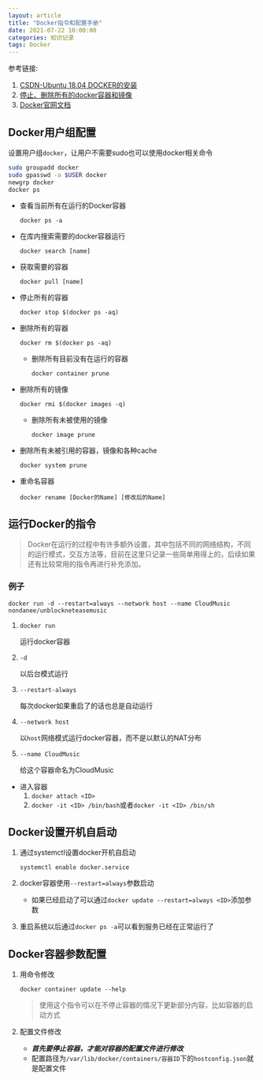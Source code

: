 ```yaml
---
layout: article
title: "Docker指令和配置手册"
date: 2021-07-22 10:00:00
categories: 知识记录
tags: Docker
---
```


参考链接:

1. [CSDN-Ubuntu 18.04 DOCKER的安装](https://blog.csdn.net/weixin_44070676/article/details/106942848)
2. [停止、删除所有的docker容器和镜像](https://colobu.com/2018/05/15/Stop-and-remove-all-docker-containers-and-images)
3. [Docker官网文档](https://docs.docker.com/)

## Docker用户组配置

设置用户组`docker`，让用户不需要sudo也可以使用docker相关命令

   ```bash
   sudo groupadd docker
   sudo gpasswd -a $USER docker
   newgrp docker
   docker ps
   ```

* 查看当前所有在运行的Docker容器

  `docker ps -a`

* 在库内搜索需要的docker容器运行

  `docker search [name]`

* 获取需要的容器

  `docker pull [name]`

* 停止所有的容器

  `docker stop $(docker ps -aq)`

* 删除所有的容器

  `docker rm $(docker ps -aq)`

  * 删除所有目前没有在运行的容器

    `docker container prune`

* 删除所有的镜像

  `docker rmi $(docker images -q)`

  * 删除所有未被使用的镜像

    `docker image prune`

* 删除所有未被引用的容器，镜像和各种cache

  `docker system prune`
  
* 重命名容器

  ```shell
  docker rename [Docker的Name] [修改后的Name]
  ```

## 运行Docker的指令

> Docker在运行的过程中有许多额外设置，其中包括不同的网络结构，不同的运行模式，交互方法等，目前在这里只记录一些简单用得上的，后续如果还有比较常用的指令再进行补充添加。

### 例子

`docker run -d --restart=always --network host --name CloudMusic nondanee/unblockneteasemusic`

1. `docker run`

   运行docker容器

2. `-d`

   以后台模式运行

3. `--restart-always`

   每次docker如果重启了的话也总是自动运行

4. `--network host`

   以`host`网络模式运行docker容器，而不是以默认的NAT分布

5. `--name CloudMusic`

   给这个容器命名为CloudMusic

* 进入容器
  1. `docker attach <ID>`
  2. `docker -it <ID> /bin/bash`或者`docker -it <ID> /bin/sh`

## Docker设置开机自启动

1. 通过systemctl设置docker开机自启动

   `systemctl enable docker.service`

2. docker容器使用`--restart=always`参数启动

   * 如果已经启动了可以通过`docker update --restart=always <ID>`添加参数

3. 重启系统以后通过`docker ps -a`可以看到服务已经在正常运行了

## Docker容器参数配置

1. 用命令修改

   ```shell
   docker container update --help
   ```

   > 使用这个指令可以在不停止容器的情况下更新部分内容，比如容器的启动方式

2. 配置文件修改

   * ***首先要停止容器，才能对容器的配置文件进行修改***
   * 配置路径为`/var/lib/docker/containers/容器ID`下的`hostconfig.json`就是配置文件
